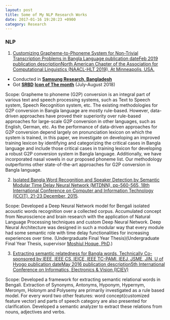 ```yaml
---
layout: post
title: Some of My NLP Research Works
date: 2017-01-16 19:20:23 +0900
category: Research
---
```


### **NLP**

1. [Customizing Grapheme-to-Phoneme System for Non-Trivial Transcription Problems in Bangla Language
publication dateFeb 2019  publication descriptionNorth American Chapter of the Association for Computational Linguistics (NAACL-HLT 2019), At Minneapolis, USA.](https://web.archive.org/web/20200705150821/https://www.aclweb.org/anthology/N19-1322/)

* Conducted in [**Samsung Research, Bangladesh**](https://web.archive.org/web/20201020003706/https://research.samsung.com/srbd)
* Got [**SRBD**]((https://web.archive.org/web/20201020003706/https://research.samsung.com/srbd)) [**Icon of The month**](https://github.com/ShihabYasin/shihabyasin.github.io/blob/gh-pages/public/img/srbd-iom.jpeg) (July-August 2018)

Scope: Grapheme to phoneme (G2P) conversion is an integral part of various text and speech processing systems, such as Text to Speech system, Speech Recognition system, etc. The existing methodologies for G2P conversion in Bangla language are mostly rule-based. However, data-driven approaches have proved their superiority over rule-based approaches for large-scale G2P conversion in other languages, such as English, German, etc. As the performance of data-driven approaches for G2P conversion depend largely on pronunciation lexicon on which the system is trained, in this paper, we investigate on developing an improved training lexicon by identifying and categorizing the critical cases in Bangla language and include those critical cases in training lexicon for developing a robust G2P conversion system in Bangla language. Additionally, we have incorporated nasal vowels in our proposed phoneme list. Our methodology outperforms other state-of-the-art approaches for G2P conversion in Bangla language.


2. [Isolated Bangla Word Recognition and Speaker Detection by Semantic Modular Time Delay Neural Network (MTDNN), pp-560-565, 18th International Conference on Computer and Information Technology (ICCIT), 21-23 December, 2015](https://web.archive.org/web/20180611013044/https://ieeexplore.ieee.org/document/7488134/).

Scope: Developed a Deep Neural Network model for Bengali isolated acoustic words recognition over a collected corpus. Accumulated concept from Neuroscience and brain research with the application of Natural Language Processing techniques and custom Deep Neural Network. Deep Neural Architecture was designed in such a modular way that every module had some semantic role with time delay functionalities for increasing experiences over time. (Undergraduate Final Year Thesis)(Undergraduate Final Year Thesis, supervisor [Moshiul Hoque, PhD](https://www.researchgate.net/profile/Moshiul_Hoque).)


3. [Extracting semantic relatedness for Bangla words, Technically Co-sponsored by IEEE, IEEE CS, IEICE, IEEE TC-PAMI, IEEJ, JSME, JIN, U of Hyogo
publication dateMay 2016  publication description5th International Conference on Informatics, Electronics & Vision (ICIEV)](https://web.archive.org/web/20180622095224/https://ieeexplore.ieee.org/document/7760034/)

Scope: Developed a framework for extracting semantic relational words in Bengali. Extraction of Synonyms, Antonyms, Hyponym, Hypernym, Meronym, Holonym and Polysemy are primarily investigated as a rule based model. For every word two other features: word concept(customized feature vector) and parts of speech category are also presented for clarification. Developed a semantic analyzer to extract these relations from nouns, adjectives and verbs.

